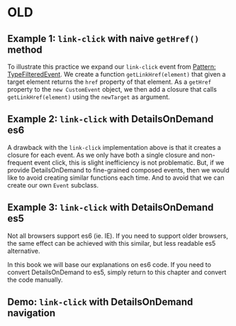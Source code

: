 # OLD

## Example 1: `link-click` with naive `getHref()` method

To illustrate this practice we expand our `link-click` event from [Pattern: TypeFilteredEvent](Pattern7_TypeFilteredEvent). 
We create a function `getLinkHref(element)` that given a target element returns 
the `href` property of that element.
As a `getHref` property to the `new CustomEvent` object, 
we then add a closure that calls `getLinkHref(element)` using the `newTarget` as argument.

<pretty-printer href="demo/link-click-DetailsOnDemand.js"></pretty-printer>

## Example 2: `link-click` with DetailsOnDemand es6
                                                                    
A drawback with the `link-click` implementation above is that it creates a closure for each event.
As we only have both a single closure and non-frequent event click, this is slight inefficiency
is not problematic. But, if we provide DetailsOnDemand to fine-grained composed events, 
then we would like to avoid creating similar functions each time. 
And to avoid that we can create our own `Event` subclass.

<pretty-printer href="demo/link-click-DetailsOnDemand-es6.js"></pretty-printer>

## Example 3: `link-click` with DetailsOnDemand es5

Not all browsers support es6 (ie. IE). If you need to support older browsers, 
the same effect can be achieved with this similar, but less readable es5 alternative.

<pretty-printer href="demo/link-click-DetailsOnDemand-es5.js"></pretty-printer>

In this book we will base our explanations on es6 code. If you need to convert DetailsOnDemand to es5,
simply return to this chapter and convert the code manually.

## Demo: `link-click` with DetailsOnDemand navigation

<code-demo src="demo/link-click-DetailsOnDemand.html"></code-demo>                                                                           